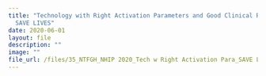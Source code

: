 ```yaml
---
title: "Technology with Right Activation Parameters and Good Clinical Response:
  SAVE LIVES"
date: 2020-06-01
layout: file
description: ""
image: ""
file_url: /files/35_NTFGH_NHIP 2020_Tech w Right Activation Para_SAVE LIVES-combine.pdf
---
```

